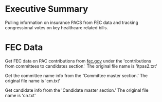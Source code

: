 # Executive Summary
Pulling information on insurance PACS from FEC data and tracking congressional votes on key healthcare related bills.

# FEC Data
Get FEC data on PAC contributions from [fec.gov](https://www.fec.gov/data/browse-data/?tab=bulk-data) under the 'contributions from committees to candidates section.' The original file name is 'itpas2.txt'

Get the committee name info from the 'Committee master section.' The original file name is 'cm.txt'

Get candidate info from the 'Candidate master section.' The original file name is 'cn.txt'